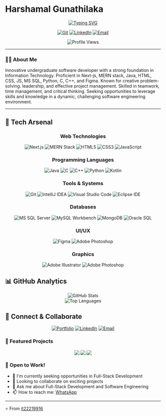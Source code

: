 # Harshamal Gunathilaka

<div align="center">
  
  [![Typing SVG](https://readme-typing-svg.herokuapp.com?font=Fira+Code&pause=1000&width=435&lines=Full+Stack+Developer;Graphic+Designer;Undergraduate+Software+Engineer;3rd+Year+Student+at+SLIIT)](https://harshamal.me)

  [![Git](https://img.shields.io/github/followers/it22219916?label=Follow&style=social)](https://github.com/it22219916)
  [![LinkedIn](https://img.shields.io/badge/-LinkedIn-0077B5?style=flat&logo=linkedin&logoColor=white)](https://www.linkedin.com/in/harshamal-vishwajith/)
  [![Email](https://img.shields.io/badge/-Email-D14836?style=flat&logo=gmail&logoColor=white)](mailto:harshamalvishwajith@gmail.com)
  
  <img src="https://komarev.com/ghpvc/?username=it22219916&color=3ABFEF&style=flat-square&label=Profile+Views" alt="Profile Views" />
</div>


---

### 👨‍💻 About Me

Innovative undergraduate software developer with a strong foundation in Information Technology. Proficient in Next-js, MERN stack, Java, HTML, CSS, JS, MS SQL, Python, C, C++, and Figma. Known for creative problem-solving. leadership, and effective project management. Skilled in teamwork, time management, and critical thinking. Seeking opportunities to leverage skills and knowledge in a dynamic, challenging software engineering environment.

---

## 🔧 Tech Arsenal

<div align="center">
  
### Web Technologies
![Next.js](https://img.shields.io/badge/Next.js-000000?style=for-the-badge&logo=nextdotjs&logoColor=white)
![MERN Stack](https://img.shields.io/badge/MERN-3DDC84?style=for-the-badge&logo=mongodb&logoColor=white)
![HTML5](https://img.shields.io/badge/HTML5-E34F26?style=for-the-badge&logo=html5&logoColor=white)
![CSS3](https://img.shields.io/badge/CSS3-1572B6?style=for-the-badge&logo=css3&logoColor=white)
![JavaScript](https://img.shields.io/badge/JavaScript-F7DF1E?style=for-the-badge&logo=javascript&logoColor=black)

### Programming Languages
![Java](https://img.shields.io/badge/Java-007396?style=for-the-badge&logo=java&logoColor=white)
![C](https://img.shields.io/badge/C-A8B9CC?style=for-the-badge&logo=c&logoColor=white)
![C++](https://img.shields.io/badge/C++-00599C?style=for-the-badge&logo=c%2B%2B&logoColor=white)
![Python](https://img.shields.io/badge/Python-3776AB?style=for-the-badge&logo=python&logoColor=white)
![Kotlin](https://img.shields.io/badge/Kotlin-0095D5?style=for-the-badge&logo=kotlin&logoColor=white)

### Tools & Systems
![Git](https://img.shields.io/badge/Git-F05032?style=for-the-badge&logo=git&logoColor=white)
![IntelliJ IDEA](https://img.shields.io/badge/IntelliJ_IDEA-000000?style=for-the-badge&logo=intellijidea&logoColor=white)
![Visual Studio Code](https://img.shields.io/badge/VS_Code-007ACC?style=for-the-badge&logo=visualstudiocode&logoColor=white)
![Eclipse IDE](https://img.shields.io/badge/Eclipse_IDE-2C2255?style=for-the-badge&logo=eclipseide&logoColor=white)

### Databases
![MS SQL Server](https://img.shields.io/badge/MS_SQL_Server-CC2927?style=for-the-badge&logo=microsoftsqlserver&logoColor=white)
![MySQL Workbench](https://img.shields.io/badge/MySQL_Workbench-4479A1?style=for-the-badge&logo=mysql&logoColor=white)
![MongoDB](https://img.shields.io/badge/MongoDB-47A248?style=for-the-badge&logo=mongodb&logoColor=white)
![Oracle SQL](https://img.shields.io/badge/Oracle_SQL-F80000?style=for-the-badge&logo=oracle&logoColor=white)

### UI/UX
![Figma](https://img.shields.io/badge/Figma-F24E1E?style=for-the-badge&logo=figma&logoColor=white)
![Adobe Photoshop](https://img.shields.io/badge/Adobe_Photoshop-31A8FF?style=for-the-badge&logo=adobephotoshop&logoColor=white)

### Graphics
![Adobe Illustrator](https://img.shields.io/badge/Adobe_Illustrator-FF9A00?style=for-the-badge&logo=adobeillustrator&logoColor=white)
![Adobe Photoshop](https://img.shields.io/badge/Adobe_Photoshop-31A8FF?style=for-the-badge&logo=adobephotoshop&logoColor=white)

</div>

## 📊 GitHub Analytics

<div align="center">
  
<img align="center" src="https://github-readme-stats.vercel.app/api?username=it22219916&show_icons=true&theme=radical" alt="GitHub Stats" />

</div>

<div align="center">

<img align="center" src="https://github-readme-stats.vercel.app/api/top-langs/?username=it22219916&layout=compact&theme=radical" alt="Top Languages" />

</div>

## 🤝 Connect & Collaborate

<div align="center">
  
[![Portfolio](https://img.shields.io/badge/-Portfolio-000000?style=flat-square&logo=react&logoColor=white)](https://harshamal.me)
[![LinkedIn](https://img.shields.io/badge/-LinkedIn-0077B5?style=flat-square&logo=linkedin&logoColor=white)](http://www.linkedin.com/in/harshamal-vishwajith)
[![Email](https://img.shields.io/badge/-Email-D14836?style=flat-square&logo=gmail&logoColor=white)](mailto:harshamalvishwajith@gmail.com)

</div>

### 🌟 Featured Projects

<div align="center">

<a href="https://github.com/it22219916/myportfolio">
  <img align="center" src="https://github-readme-stats.vercel.app/api/pin/?username=it22219916&repo=myportfolio&theme=radical" />
</a>

<a href="https://github.com/it22219916/BookReviewWebApp">
  <img align="center" src="https://github-readme-stats.vercel.app/api/pin/?username=it22219916&repo=BookReviewWebApp&theme=radical" />
</a>

<a href="https://github.com/it22219916/ccmm">
  <img align="center" src="https://github-readme-stats.vercel.app/api/pin/?username=it22219916&repo=ccmm&theme=radical" />
</a>

</div>

### 💼 Open to Work!

- 🔭 I'm currently seeking opportunities in Full-Stack Development  
- 👯 Looking to collaborate on exciting projects  
- 💬 Ask me about Full-Stack Development and Software Engineering  
- 📫 How to reach me: [WhatsApp](https://wa.me/94766583229)  

---
⭐️ From [it22219916](https://github.com/it22219916)
